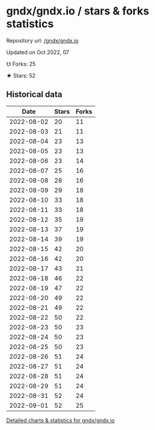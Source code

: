 # gndx/gndx.io / stars & forks statistics

Repository url: [/gndx/gndx.io](https://github.com/gndx/gndx.io)

Updated on Oct 2022, 07

☋ Forks: 25

★ Stars: 52

## Historical data
| Date | Stars | Forks |
|------|-------|-------|
| 2022-08-02 | 20 | 11 | 
| 2022-08-03 | 21 | 11 | 
| 2022-08-04 | 23 | 13 | 
| 2022-08-05 | 23 | 13 | 
| 2022-08-06 | 23 | 14 | 
| 2022-08-07 | 25 | 16 | 
| 2022-08-08 | 28 | 16 | 
| 2022-08-09 | 29 | 18 | 
| 2022-08-10 | 33 | 18 | 
| 2022-08-11 | 33 | 18 | 
| 2022-08-12 | 35 | 19 | 
| 2022-08-13 | 37 | 19 | 
| 2022-08-14 | 39 | 19 | 
| 2022-08-15 | 42 | 20 | 
| 2022-08-16 | 42 | 20 | 
| 2022-08-17 | 43 | 21 | 
| 2022-08-18 | 46 | 22 | 
| 2022-08-19 | 47 | 22 | 
| 2022-08-20 | 49 | 22 | 
| 2022-08-21 | 49 | 22 | 
| 2022-08-22 | 50 | 22 | 
| 2022-08-23 | 50 | 23 | 
| 2022-08-24 | 50 | 23 | 
| 2022-08-25 | 50 | 23 | 
| 2022-08-26 | 51 | 24 | 
| 2022-08-27 | 51 | 24 | 
| 2022-08-28 | 51 | 24 | 
| 2022-08-29 | 51 | 24 | 
| 2022-08-31 | 52 | 24 | 
| 2022-09-01 | 52 | 25 | 


[Detailed charts & statistics for gndx/gndx.io](https://reviewgithub.com/rep/gndx/gndx.io)
